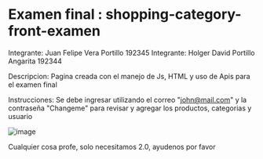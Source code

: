 # Examen final : shopping-category-front-examen
Integrante: Juan Felipe Vera Portillo 192345
Integrante: Holger David Portillo Angarita 192344

Descripcion:
Pagina creada con el manejo de Js, HTML y uso de Apis para el examen final

Instrucciones:
Se debe ingresar utilizando el correo "john@mail.com" y la contraseña "Changeme" para revisar y agregar los productos, categorias y usuario

![image](https://github.com/user-attachments/assets/91e3310d-e72c-468a-9e33-6038d458fcb7)

Cualquier cosa profe, solo necesitamos 2.0, ayudenos por favor 
